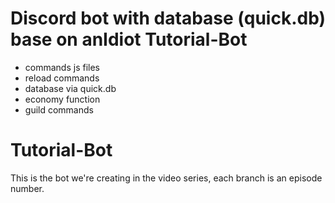# Discord bot with database (quick.db) base on anIdiot Tutorial-Bot
- commands js files
- reload commands
- database via quick.db
- economy function
- guild commands

# Tutorial-Bot
This is the bot we're creating in the video series, each branch is an episode number.
